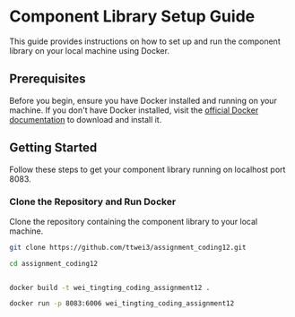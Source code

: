 # Component Library Setup Guide

This guide provides instructions on how to set up and run the component library on your local machine using Docker.

## Prerequisites

Before you begin, ensure you have Docker installed and running on your machine. If you don't have Docker installed, visit the [official Docker documentation](https://docs.docker.com/get-docker/) to download and install it.

## Getting Started

Follow these steps to get your component library running on localhost port 8083.

### Clone the Repository and Run Docker

Clone the repository containing the component library to your local machine.

```bash
git clone https://github.com/ttwei3/assignment_coding12.git

cd assignment_coding12


docker build -t wei_tingting_coding_assignment12 .

docker run -p 8083:6006 wei_tingting_coding_assignment12
```





